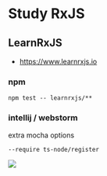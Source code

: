 # Study RxJS

## LearnRxJS
- https://www.learnrxjs.io

### npm
```
npm test -- learnrxjs/**
```

### intellij / webstorm
extra mocha options
```
--require ts-node/register
```
![](http://d.pr/i/krCk+)